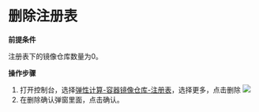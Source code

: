 # 删除注册表

**前提条件**

注册表下的镜像仓库数量为0。

**操作步骤**

 1. 打开控制台，选择[弹性计算-容器镜像仓库-注册表](https://cns-console.jdcloud.com/host/containerregistry/list)，选择更多，点击删除
 ![](https://github.com/jdcloudcom/cn/blob/edit/image/Elastic-Compute/Container-Registry/删除注册表.png)
 2. 在删除确认弹窗里面，点击确认。
